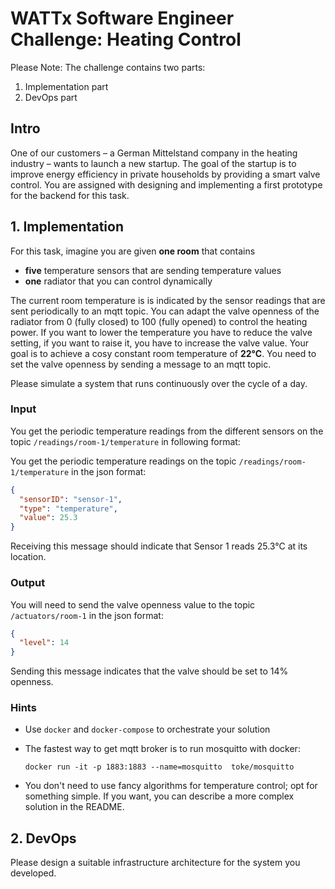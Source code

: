 
# WATTx Software Engineer Challenge: **Heating Control**

Please Note: The challenge contains two parts:

1. Implementation part
2. DevOps part

## Intro

One of our customers – a German Mittelstand company in the heating industry – wants to launch a new startup. The goal of the startup is to improve energy efficiency in private households by providing a smart valve control. You are assigned with designing and implementing a first prototype for the backend for this task.

## 1. Implementation

For this task, imagine you are given **one room** that contains

- **five** temperature sensors that are sending temperature values
- **one** radiator that you can control dynamically

The current room temperature is is indicated by the sensor readings that are sent periodically to an mqtt topic. You can adapt the valve openness of the radiator from 0 (fully closed) to 100 (fully opened) to control the heating power. If you want to lower the temperature you have to reduce the valve setting, if you want to raise it, you have to increase the valve value. Your goal is to achieve a cosy constant room temperature of **22°C**.
You need to set the valve openness by sending a message to an mqtt topic.

Please simulate a system that runs continuously over the cycle of a day.

### Input

You get the periodic temperature readings from the different sensors on the topic `/readings/room-1/temperature` in following format:

You get the periodic temperature readings on the topic `/readings/room-1/temperature` in the json format:

```json
{
  "sensorID": "sensor-1",
  "type": "temperature",
  "value": 25.3
}
```

Receiving this message should indicate that Sensor 1 reads 25.3°C at its location.

### Output

You will need to send the valve openness value to the topic `/actuators/room-1` in the json format:

```json
{
  "level": 14
}
```

Sending this message indicates that the valve should be set to 14% openness.

### Hints

- Use `docker` and `docker-compose` to orchestrate your solution
- The fastest way to get mqtt broker is to run mosquitto with docker:

    ```
    docker run -it -p 1883:1883 --name=mosquitto  toke/mosquitto
    ```

- You don't need to use fancy algorithms for temperature control; opt for something simple. If you want, you can describe a more complex solution in the README.

## 2. DevOps

Please design a suitable infrastructure architecture for the system you developed.
